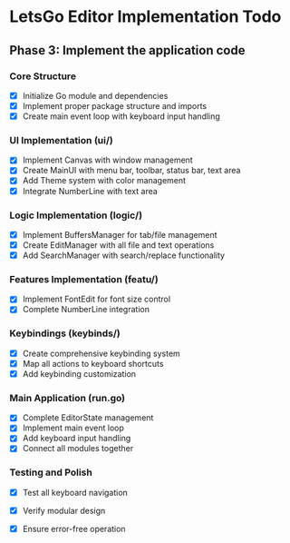 # LetsGo Editor Implementation Todo

## Phase 3: Implement the application code

### Core Structure
- [x] Initialize Go module and dependencies
- [x] Implement proper package structure and imports
- [x] Create main event loop with keyboard input handling

### UI Implementation (ui/)
- [x] Implement Canvas with window management
- [x] Create MainUI with menu bar, toolbar, status bar, text area
- [x] Add Theme system with color management
- [x] Integrate NumberLine with text area

### Logic Implementation (logic/)
- [x] Implement BuffersManager for tab/file management
- [x] Create EditManager with all file and text operations
- [x] Add SearchManager with search/replace functionality

### Features Implementation (featu/)
- [x] Implement FontEdit for font size control
- [x] Complete NumberLine integration

### Keybindings (keybinds/)
- [x] Create comprehensive keybinding system
- [x] Map all actions to keyboard shortcuts
- [x] Add keybinding customization

### Main Application (run.go)
- [x] Complete EditorState management
- [x] Implement main event loop
- [x] Add keyboard input handling
- [x] Connect all modules together

### Testing and Polish
- [x] Test all keyboard navigation
- [x] Verify modular design
- [x] Ensure error-free operation


